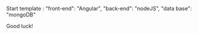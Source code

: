 Start template :
   "front-end": "Angular",
   "back-end": "nodeJS",
   "data base": "mongoDB"

Good luck!
